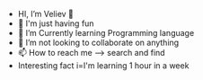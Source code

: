 -    HI, I’m Veliev 👋
-  📍 I'm just having fun
- 🌱 I’m Currently learning Programming language 
- 💞️ I’m not looking to collaborate on anything
- 📫 How to reach me --> search and find
-    Interesting fact  i=I'm learning 1 hour in a week  
<!---
omgitsveliev/omgitsveliev is a ✨ special ✨ repository because its `README.md` (this file) appears on your GitHub profile.
You can click the Preview link to take a look at your changes.
--->

